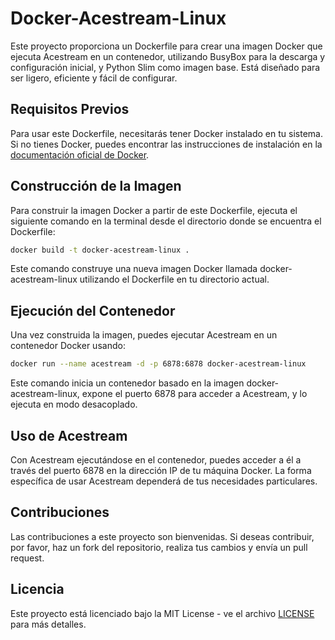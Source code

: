 # Docker-Acestream-Linux

Este proyecto proporciona un Dockerfile para crear una imagen Docker que ejecuta Acestream en un contenedor, utilizando BusyBox para la descarga y configuración inicial, y Python Slim como imagen base. Está diseñado para ser ligero, eficiente y fácil de configurar.

## Requisitos Previos

Para usar este Dockerfile, necesitarás tener Docker instalado en tu sistema. Si no tienes Docker, puedes encontrar las instrucciones de instalación en la [documentación oficial de Docker](https://docs.docker.com/get-docker/).

## Construcción de la Imagen

Para construir la imagen Docker a partir de este Dockerfile, ejecuta el siguiente comando en la terminal desde el directorio donde se encuentra el Dockerfile:

```bash
docker build -t docker-acestream-linux .
```

Este comando construye una nueva imagen Docker llamada docker-acestream-linux utilizando el Dockerfile en tu directorio actual.

## Ejecución del Contenedor

Una vez construida la imagen, puedes ejecutar Acestream en un contenedor Docker usando:

```bash
docker run --name acestream -d -p 6878:6878 docker-acestream-linux
```

Este comando inicia un contenedor basado en la imagen docker-acestream-linux, expone el puerto 6878 para acceder a Acestream, y lo ejecuta en modo desacoplado.

## Uso de Acestream

Con Acestream ejecutándose en el contenedor, puedes acceder a él a través del puerto 6878 en la dirección IP de tu máquina Docker. La forma específica de usar Acestream dependerá de tus necesidades particulares.

## Contribuciones
Las contribuciones a este proyecto son bienvenidas. Si deseas contribuir, por favor, haz un fork del repositorio, realiza tus cambios y envía un pull request.

## Licencia
Este proyecto está licenciado bajo la MIT License - ve el archivo [LICENSE](LICENSE.md) para más detalles.

